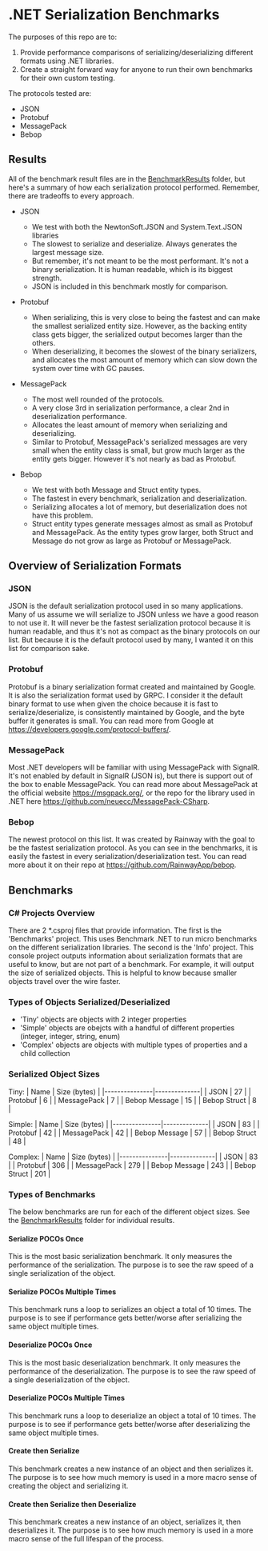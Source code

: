 # .NET Serialization Benchmarks
The purposes of this repo are to:
1. Provide performance comparisons of serializing/deserializing different formats using .NET libraries.
1. Create a straight forward way for anyone to run their own benchmarks for their own custom testing.

The protocols tested are:
- JSON
- Protobuf
- MessagePack
- Bebop

## Results

All of the benchmark result files are in the [BenchmarkResults](./BenchmarkResults/) folder, but here's a summary of how each serialization protocol performed. Remember, there are tradeoffs to every approach.

- JSON
  - We test with both the NewtonSoft.JSON and System.Text.JSON libraries
  - The slowest to serialize and deserialize. Always generates the largest message size.
  - But remember, it's not meant to be the most performant. It's not a binary serialization. It is human readable, which is its biggest strength.
  - JSON is included in this benchmark mostly for comparison.

- Protobuf
  - When serializing, this is very close to being the fastest and can make the smallest serialized entity size. However, as the backing entity class gets bigger, the serialized output becomes larger than the others.
  - When deserializing, it becomes the slowest of the binary serializers, and allocates the most amount of memory which can slow down the system over time with GC pauses.

- MessagePack
  - The most well rounded of the protocols.
  - A very close 3rd in serialization performance, a clear 2nd in deserialization performance.
  - Allocates the least amount of memory when serializing and deserializing.
  - Similar to Protobuf, MessagePack's serialized messages are very small when the entity class is small, but grow much larger as the entity gets bigger. However it's not nearly as bad as Protobuf.

- Bebop
  - We test with both Message and Struct entity types.
  - The fastest in every benchmark, serialization and deserialization.
  - Serializing allocates a lot of memory, but deserialization does not have this problem.
  - Struct entity types generate messages almost as small as Protobuf and MessagePack. As the entity types grow larger, both Struct and Message do not grow as large as Protobuf or MessagePack.


## Overview of Serialization Formats

### JSON

JSON is the default serialization protocol used in so many applications. Many of us assume we will serialize to JSON unless we have a good reason to not use it. It will never be the fastest serialization protocol because it is human readable, and thus it's not as compact as the binary protocols on our list. But because it is the default protocol used by many, I wanted it on this list for comparison sake.

### Protobuf

Protobuf is a binary serialization format created and maintained by Google. It is also the serialization format used by GRPC. I consider it the default binary format to use when given the choice because it is fast to serialize/deserialize, is consistently maintained by Google, and the byte buffer it generates is small. You can read more from Google at https://developers.google.com/protocol-buffers/.

### MessagePack

Most .NET developers will be familiar with using MessagePack with SignalR. It's not enabled by default in SignalR (JSON is), but there is support out of the box to enable MessagePack. You can read more about MessagePack at the official website https://msgpack.org/, or the repo for the library used in .NET here https://github.com/neuecc/MessagePack-CSharp.

### Bebop

The newest protocol on this list. It was created by Rainway with the goal to be the fastest serialization protocol. As you can see in the benchmarks, it is easily the fastest in every serialization/deserialization test. You can read more about it on their repo at https://github.com/RainwayApp/bebop.

## Benchmarks

### C# Projects Overview

There are 2 *.csproj files that provide information. The first is the 'Benchmarks' project. This uses Benchmark .NET to run micro benchmarks on the different serialization libraries. The second is the 'Info' project. This console project outputs information about serialization formats that are useful to know, but are not part of a benchmark. For example, it will output the size of serialized objects. This is helpful to know because smaller objects travel over the wire faster.

### Types of Objects Serialized/Deserialized

- 'Tiny' objects are objects with 2 integer properties
- 'Simple' objects are obejcts with a handful of different properties (integer, integer, string, enum)
- 'Complex' objects are objects with multiple types of properties and a child collection


### Serialized Object Sizes

Tiny:
| Name          | Size (bytes) |
|---------------|--------------|
| JSON          | 27           |
| Protobuf      | 6            |
| MessagePack   | 7            |
| Bebop Message | 15           |
| Bebop Struct  | 8            |

Simple:
| Name          | Size (bytes) |
|---------------|--------------|
| JSON          | 83           |
| Protobuf      | 42           |
| MessagePack   | 42           |
| Bebop Message | 57           |
| Bebop Struct  | 48           |

Complex:
| Name          | Size (bytes) |
|---------------|--------------|
| JSON          | 83           |
| Protobuf      | 306          |
| MessagePack   | 279          |
| Bebop Message | 243          |
| Bebop Struct  | 201          |

### Types of Benchmarks

The below benchmarks are run for each of the different object sizes. See the [BenchmarkResults](./BenchmarkResults/) folder for individual results.

#### Serialize POCOs Once

This is the most basic serialization benchmark. It only measures the performance of the serialization. The purpose is to see the raw speed of a single serialization of the object.

#### Serialize POCOs Multiple Times

This benchmark runs a loop to serializes an object a total of 10 times. The purpose is to see if performance gets better/worse after serializing the same object multiple times.

#### Deserialize POCOs Once

This is the most basic deserialization benchmark. It only measures the performance of the deserialization. The purpose is to see the raw speed of a single deserialization of the object.

#### Deserialize POCOs Multiple Times

This benchmark runs a loop to deserialize an object a total of 10 times. The purpose is to see if performance gets better/worse after deserializing the same object multiple times.

#### Create then Serialize

This benchmark creates a new instance of an object and then serializes it. The purpose is to see how much memory is used in a more macro sense of creating the object and serializing it.

#### Create then Serialize then Deserialize

This benchmark creates a new instance of an object, serializes it, then deserializes it. The purpose is to see how much memory is used in a more macro sense of the full lifespan of the process.



